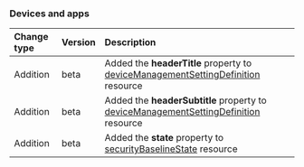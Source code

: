 ### Devices and apps

| **Change type** | **Version** | **Description** |
|:---|:---|:---|
|Addition|beta|Added the **headerTitle** property to [deviceManagementSettingDefinition](https://docs.microsoft.com/en-us/graph/api/resources/intune-deviceManagementSettingDefinition?view=graph-rest-beta) resource|
|Addition|beta|Added the **headerSubtitle** property to [deviceManagementSettingDefinition](https://docs.microsoft.com/en-us/graph/api/resources/intune-deviceManagementSettingDefinition?view=graph-rest-beta) resource|
|Addition|beta|Added the **state** property to [securityBaselineState](https://docs.microsoft.com/en-us/graph/api/resources/intune-securityBaselineState?view=graph-rest-beta) resource|
